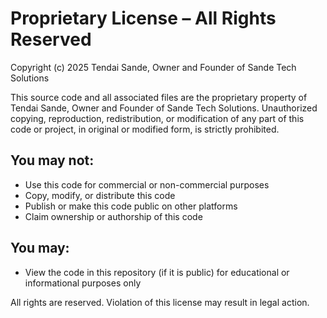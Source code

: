 # Proprietary License – All Rights Reserved

Copyright (c) 2025 Tendai Sande, Owner and Founder of Sande Tech Solutions

This source code and all associated files are the proprietary property of Tendai Sande, Owner and Founder of Sande Tech Solutions. Unauthorized copying, reproduction, redistribution, or modification of any part of this code or project, in original or modified form, is strictly prohibited.

## You may not:
- Use this code for commercial or non-commercial purposes
- Copy, modify, or distribute this code
- Publish or make this code public on other platforms
- Claim ownership or authorship of this code

## You may:
- View the code in this repository (if it is public) for educational or informational purposes only

All rights are reserved. Violation of this license may result in legal action.
